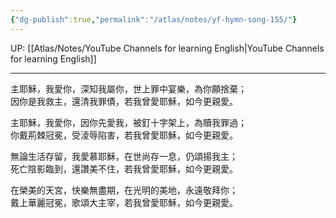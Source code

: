 ```yaml
---
{"dg-publish":true,"permalink":"/atlas/notes/yf-hymn-song-155/"}
---
```


UP: [[Atlas/Notes/YouTube Channels for learning English\|YouTube Channels for learning English]]

---

主耶穌，我愛你，深知我屬你，世上罪中宴樂，為你願捨棄；  
因你是我救主，還清我罪債，若我曾愛耶穌，如今更親愛。  
  

主耶穌，我愛你，因你先愛我，被釘十字架上，為贖我罪過；  
你戴荊棘冠冕，受淩辱陷害，若我曾愛耶穌，如今更親愛。  
     

無論生活存留，我愛慕耶穌，在世尚存一息，仍頌揚我主；  
死亡陰影臨到，還讚美不住，若我曾愛耶穌，如今更親愛。  
  

在榮美的天宮，快樂無盡期，在光明的美地，永遠敬拜你；  
戴上華麗冠冕，歌頌大主宰，若我曾愛耶穌，如今更親愛。